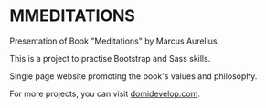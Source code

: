 # MMEDITATIONS

Presentation of Book "Meditations" by Marcus Aurelius.

This is a project to practise Bootstrap and Sass skills.

Single page website promoting the book's values and philosophy.

For more projects, you can visit [domidevelop.com](https://domidevelop.com).
